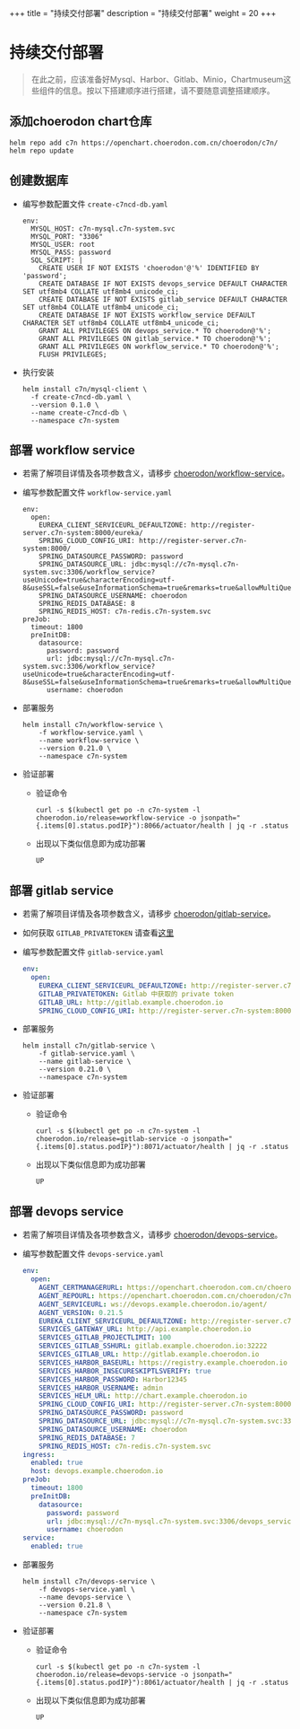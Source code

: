 +++
title = "持续交付部署"
description = "持续交付部署"
weight = 20
+++

# 持续交付部署

<blockquote class="warning">
在此之前，应该准备好Mysql、Harbor、Gitlab、Minio，Chartmuseum这些组件的信息。按以下搭建顺序进行搭建，请不要随意调整搭建顺序。
</blockquote>

## 添加choerodon chart仓库

```
helm repo add c7n https://openchart.choerodon.com.cn/choerodon/c7n/
helm repo update
```

## 创建数据库

- 编写参数配置文件 `create-c7ncd-db.yaml`

    ```
    env:
      MYSQL_HOST: c7n-mysql.c7n-system.svc
      MYSQL_PORT: "3306"
      MYSQL_USER: root
      MYSQL_PASS: password
      SQL_SCRIPT: |
        CREATE USER IF NOT EXISTS 'choerodon'@'%' IDENTIFIED BY 'password';
        CREATE DATABASE IF NOT EXISTS devops_service DEFAULT CHARACTER SET utf8mb4 COLLATE utf8mb4_unicode_ci;
        CREATE DATABASE IF NOT EXISTS gitlab_service DEFAULT CHARACTER SET utf8mb4 COLLATE utf8mb4_unicode_ci;
        CREATE DATABASE IF NOT EXISTS workflow_service DEFAULT CHARACTER SET utf8mb4 COLLATE utf8mb4_unicode_ci;
        GRANT ALL PRIVILEGES ON devops_service.* TO choerodon@'%';
        GRANT ALL PRIVILEGES ON gitlab_service.* TO choerodon@'%';
        GRANT ALL PRIVILEGES ON workflow_service.* TO choerodon@'%';
        FLUSH PRIVILEGES;
    ```

- 执行安装
  
    ```
    helm install c7n/mysql-client \
      -f create-c7ncd-db.yaml \
      --version 0.1.0 \
      --name create-c7ncd-db \
      --namespace c7n-system
    ```

## 部署 workflow service
- 若需了解项目详情及各项参数含义，请移步 [choerodon/workflow-service](https://github.com/choerodon/workflow-service)。

- 编写参数配置文件 `workflow-service.yaml`

  ```
  env:
    open:
      EUREKA_CLIENT_SERVICEURL_DEFAULTZONE: http://register-server.c7n-system:8000/eureka/
      SPRING_CLOUD_CONFIG_URI: http://register-server.c7n-system:8000/
      SPRING_DATASOURCE_PASSWORD: password
      SPRING_DATASOURCE_URL: jdbc:mysql://c7n-mysql.c7n-system.svc:3306/workflow_service?useUnicode=true&characterEncoding=utf-8&useSSL=false&useInformationSchema=true&remarks=true&allowMultiQueries=true&serverTimezone=Asia/Shanghai
      SPRING_DATASOURCE_USERNAME: choerodon
      SPRING_REDIS_DATABASE: 8
      SPRING_REDIS_HOST: c7n-redis.c7n-system.svc
  preJob:
    timeout: 1800
    preInitDB:
      datasource:
        password: password
        url: jdbc:mysql://c7n-mysql.c7n-system.svc:3306/workflow_service?useUnicode=true&characterEncoding=utf-8&useSSL=false&useInformationSchema=true&remarks=true&allowMultiQueries=true&serverTimezone=Asia/Shanghai
        username: choerodon
  ```

- 部署服务

    ```
    helm install c7n/workflow-service \
        -f workflow-service.yaml \
        --name workflow-service \
        --version 0.21.0 \
        --namespace c7n-system
    ```

- 验证部署
  
  - 验证命令
  
    ```
    curl -s $(kubectl get po -n c7n-system -l choerodon.io/release=workflow-service -o jsonpath="{.items[0].status.podIP}"):8066/actuator/health | jq -r .status
    ```

  - 出现以下类似信息即为成功部署
  
    ```
    UP
    ```

## 部署 gitlab service
- 若需了解项目详情及各项参数含义，请移步 [choerodon/gitlab-service](https://github.com/choerodon/gitlab-service)。
- 如何获取 `GITLAB_PRIVATETOKEN` 请查看[这里](http://forum.choerodon.io/t/topic/1155/2)
- 编写参数配置文件 `gitlab-service.yaml`

    ```yaml
    env:
      open:
        EUREKA_CLIENT_SERVICEURL_DEFAULTZONE: http://register-server.c7n-system:8000/eureka/
        GITLAB_PRIVATETOKEN: Gitlab 中获取的 private token
        GITLAB_URL: http://gitlab.example.choerodon.io
        SPRING_CLOUD_CONFIG_URI: http://register-server.c7n-system:8000/
    ```

- 部署服务

    ```
    helm install c7n/gitlab-service \
        -f gitlab-service.yaml \
        --name gitlab-service \
        --version 0.21.0 \
        --namespace c7n-system
    ```

- 验证部署

  - 验证命令
  
    ```
    curl -s $(kubectl get po -n c7n-system -l choerodon.io/release=gitlab-service -o jsonpath="{.items[0].status.podIP}"):8071/actuator/health | jq -r .status
    ```

  - 出现以下类似信息即为成功部署
  
    ```
    UP
    ```

## 部署 devops service
- 若需了解项目详情及各项参数含义，请移步 [choerodon/devops-service](https://github.com/choerodon/devops-service)。

- 编写参数配置文件 `devops-service.yaml`

    ```yaml
    env:
      open:
        AGENT_CERTMANAGERURL: https://openchart.choerodon.com.cn/choerodon/c7n/
        AGENT_REPOURL: https://openchart.choerodon.com.cn/choerodon/c7n/
        AGENT_SERVICEURL: ws://devops.example.choerodon.io/agent/
        AGENT_VERSION: 0.21.5
        EUREKA_CLIENT_SERVICEURL_DEFAULTZONE: http://register-server.c7n-system:8000/eureka/
        SERVICES_GATEWAY_URL: http://api.example.choerodon.io
        SERVICES_GITLAB_PROJECTLIMIT: 100
        SERVICES_GITLAB_SSHURL: gitlab.example.choerodon.io:32222
        SERVICES_GITLAB_URL: http://gitlab.example.choerodon.io
        SERVICES_HARBOR_BASEURL: https://registry.example.choerodon.io
        SERVICES_HARBOR_INSECURESKIPTLSVERIFY: true
        SERVICES_HARBOR_PASSWORD: Harbor12345
        SERVICES_HARBOR_USERNAME: admin
        SERVICES_HELM_URL: http://chart.example.choerodon.io
        SPRING_CLOUD_CONFIG_URI: http://register-server.c7n-system:8000/
        SPRING_DATASOURCE_PASSWORD: password
        SPRING_DATASOURCE_URL: jdbc:mysql://c7n-mysql.c7n-system.svc:3306/devops_service?useUnicode=true&characterEncoding=utf-8&useSSL=false&useInformationSchema=true&remarks=true&allowMultiQueries=true&serverTimezone=Asia/Shanghai
        SPRING_DATASOURCE_USERNAME: choerodon
        SPRING_REDIS_DATABASE: 7
        SPRING_REDIS_HOST: c7n-redis.c7n-system.svc
    ingress:
      enabled: true
      host: devops.example.choerodon.io
    preJob:
      timeout: 1800
      preInitDB:
        datasource:
          password: password
          url: jdbc:mysql://c7n-mysql.c7n-system.svc:3306/devops_service?useUnicode=true&characterEncoding=utf-8&useSSL=false&useInformationSchema=true&remarks=true&allowMultiQueries=true&serverTimezone=Asia/Shanghai
          username: choerodon
    service:
      enabled: true
    ```

- 部署服务

    ```
    helm install c7n/devops-service \
        -f devops-service.yaml \
        --name devops-service \
        --version 0.21.8 \
        --namespace c7n-system
    ```

- 验证部署

  - 验证命令
  
    ```
    curl -s $(kubectl get po -n c7n-system -l choerodon.io/release=devops-service -o jsonpath="{.items[0].status.podIP}"):8061/actuator/health | jq -r .status
    ```

  - 出现以下类似信息即为成功部署
  
    ```
    UP
    ```
